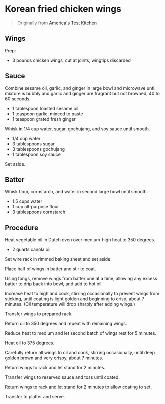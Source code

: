 # Korean fried chicken wings

> Originally from [America's Test Kitchen](https://www.americastestkitchen.com/recipes/8885-korean-fried-chicken-wings)

## Wings

Prep:

- 3	pounds chicken wings, cut at joints, wingtips discarded

## Sauce

Combine sesame oil, garlic, and ginger in large bowl and microwave until mixture is bubbly and garlic and ginger are fragrant but not browned, 40 to 60 seconds.

- 1	tablespoon toasted sesame oil
- 1	teaspoon garlic, minced to paste
- 1	teaspoon grated fresh ginger

Whisk in 1/4 cup water, sugar, gochujang, and soy sauce until smooth.

- 1/4 cup water
- 3	tablespoons sugar
- 3	tablespoons gochujang
- 1	tablespoon soy sauce

Set aside.

## Batter

Whisk flour, cornstarch, and water in second large bowl until smooth.

- 1.5 cups water
- 1	cup all-purpose flour
- 3	tablespoons cornstarch

## Procedure

Heat vegetable oil in Dutch oven over medium-high heat to 350 degrees.

- 2	quarts canola oil

Set wire rack in rimmed baking sheet and set aside.

Place half of wings in batter and stir to coat.

Using tongs, remove wings from batter one at a time, allowing any excess batter to drip back into bowl, and add to hot oil.

Increase heat to high and cook, stirring occasionally to prevent wings from sticking, until coating is light golden and beginning to crisp, about 7 minutes. (Oil temperature will drop sharply after adding wings.)

Transfer wings to prepared rack.

Return oil to 350 degrees and repeat with remaining wings.

Reduce heat to medium and let second batch of wings rest for 5 minutes.

Heat oil to 375 degrees.

Carefully return all wings to oil and cook, stirring occasionally, until deep golden brown and very crispy, about 7 minutes.

Return wings to rack and let stand for 2 minutes.

Transfer wings to reserved sauce and toss until coated.

Return wings to rack and let stand for 2 minutes to allow coating to set.

Transfer to platter and serve.
